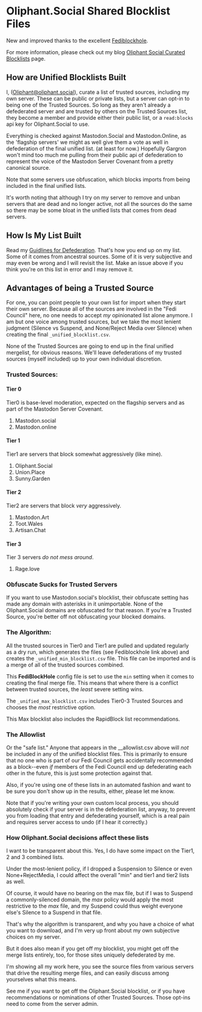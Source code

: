 # Oliphant.Social Shared Blocklist Files

New and improved thanks to the excellent [Fediblockhole](https://github.com/eigenmagic/fediblockhole).

For more information, please check out my blog [Oliphant Social Curated Blocklists](https://writer.oliphant.social/oliphant/the-oliphant-social-blocklist) page.

## How are Unified Blocklists Built

I, ([Oliphant@oliphant.social](https://oliphant.social/@oliphant)), curate a list of trusted sources, including my own server. These can be public or private lists, but a server can opt-in to being one of the Trusted Sources. So long as they aren't already a defederated server and are trusted by others on the Trusted Sources list, they become a member and provide either their public list, or a `read:blocks` api key for Oliphant.Social to use.

Everything is checked against Mastodon.Social and Mastodon.Online, as the 'flagship servers' we might as well give them a vote as well in defederation of the final unified list. (at least for now.) Hopefully Gargron won't mind too much me pulling from their public api of defederation to represent the voice of the Mastodon Server Covenant from a pretty canonical source.

Note that some servers use obfuscation, which blocks imports from being included in the final unified lists. 

It's worth noting that although I try on my server to remove and unban servers that are dead and no longer active, not all the sources do the same so there may be some bloat in the unified lists that comes from dead servers.

## How Is My List Built

Read my [Guidlines for Defederation](https://writer.oliphant.social/oliphant/guidelines-for-defederation). That's how you end up on my list. Some of it comes from ancestral sources. Some of it is very subjective and may even be wrong and I will revisit the list. Make an issue above if you think you're on this list in error and I may remove it. 

## Advantages of being a Trusted Source

For one, you can point people to your own list for import when they start their own server. Because all of the sources are involved in the "Fedi Council" here, no one needs to accept *my* opinionated list alone anymore. I am but one voice among trusted sources, but we take the most lenient judgment (Silence vs Suspend, and None/Reject Media over Silence) when creating the final `_unified_blocklist.csv`.

None of the Trusted Sources are going to end up in the final unified mergelist, for obvious reasons. We'll leave defederations of my trusted sources (myself included) up to your own individual discretion.

### Trusted Sources:

#### Tier 0

Tier0 is base-level moderation, expected on the flagship servers and as part of the Mastodon Server Covenant.
  
  1. Mastodon.social
  1. Mastodon.online
  
#### Tier 1

Tier1 are servers that block somewhat aggressively (like mine).
  
  1. Oliphant.Social
  1. Union.Place
  1. Sunny.Garden
  
#### Tier 2

Tier2 are servers that block *very* aggressively.

  1. Mastodon.Art
  1. Toot.Wales
  1. Artisan.Chat
  
#### Tier 3

Tier 3 servers *do not mess around*.

  1. Rage.love

### Obfuscate Sucks for Trusted Servers

If you want to use Mastodon.social's blocklist, their obfuscate setting has made any domain with asterisks in it unimportable. None of the Oliphant.Social domains are obfuscated for that reason. If you're a Trusted Source, you're better off not obfuscating your blocked domains.

### The Algorithm:

All the trusted sources in Tier0 and Tier1 are pulled and updated regularly as a dry run, which generates the files (see Fediblockhole link above) and creates the `_unified_min_blocklist.csv` file. This file can be imported and is a merge of all of the trusted sources combined.

This **FediBlockHole** config file is set to use the `min` setting when it comes to creating the final merge file. This means that where there is a conflict between trusted sources, the *least* severe setting wins.

The `_unified_max_blocklist.csv` includes Tier0-3 Trusted Sources and chooses the *most* restrictive option.

This Max blocklist also includes the RapidBlock list recommendations.

### The Allowlist

Or the "safe list." Anyone that appears in the __allowlist.csv above will *not* be included in any of the unified blocklist files. This is primarily to ensure that no one who is part of our Fedi Council gets accidentally recommended as a block--even *if* members of the Fedi Council end up defederating each other in the future, this is just some protection against that.

Also, if you're using one of these lists in an automated fashion and want to be sure you don't show up in the results, either, please let me know.

Note that if you're writing your own custom local process, you should absolutely check if your server is in the defederation list, anyway, to prevent you from loading that entry and defederating yourself, which is a real pain and requires server access to undo (if I hear it correctly.)

### How Oliphant.Social decisions affect these lists

I want to be transparent about this. Yes, I do have some impact on the Tier1, 2 and 3 combined lists.

Under the most-lenient policy, if I dropped a Suspension to Silence or even None+RejectMedia, I could affect the overall "min" and tier1 and tier2 lists as well.

Of course, it would have no bearing on the max file, but if I was to Suspend a commonly-silenced domain, the *max* policy would apply the most restrictive to the *max* file, and my Suspend could thus weight everyone else's Silence to a Suspend in that file.

That's why the algorithm is transparent, and why you have a choice of what you want to download, and I'm very up front about my own subjective choices on my server.

But it does also mean if you get off my blocklist, you might get off the merge lists entirely, too, for those sites uniquely defederated by me.

I'm showing all my work here, you see the source files from various servers that drive the resulting merge files, and can easily discuss among yourselves what this means.

See me if you want to get off the Oliphant.Social blocklist, or if you have recommendations or nominations of other Trusted Sources. Those opt-ins need to come from the server admin.
